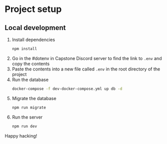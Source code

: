 # Project setup

## Local development
1. Install dependencies
    ```bash
    npm install
    ```
2. Go in the #dotenv in Capstone Discord server to find the link to `.env` and copy the contents
3. Paste the contents into a new file called `.env` in the root directory of the project
4. Run the database
    ```bash
    docker-compose -f dev-docker-compose.yml up db -d
    ```
5. Migrate the database
    ```bash
    npm run migrate
    ```
6. Run the server
    ```bash
    npm run dev
    ```
Happy hacking!